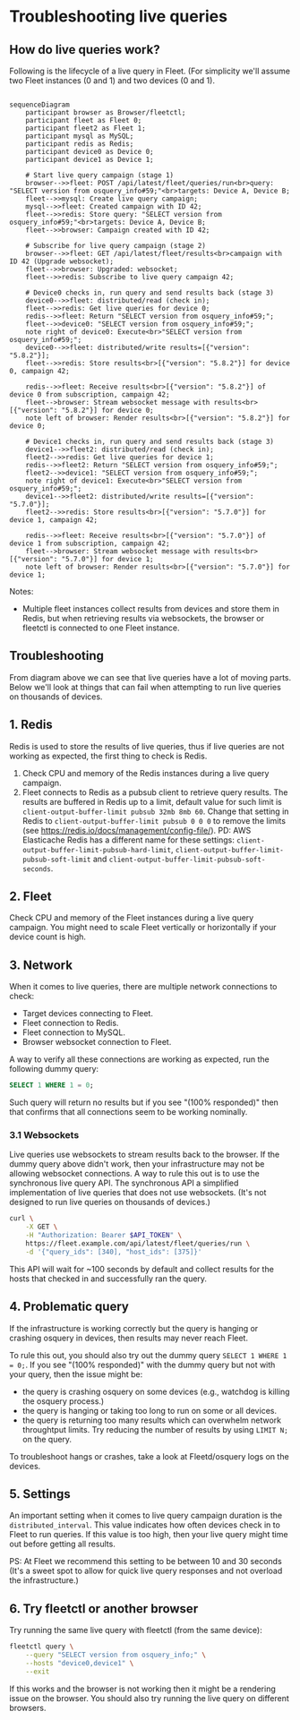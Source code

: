 # Troubleshooting live queries

## How do live queries work?

Following is the lifecycle of a live query in Fleet. (For simplicity we'll assume two Fleet instances (0 and 1) and two devices (0 and 1).

```mermaid

sequenceDiagram
    participant browser as Browser/fleetctl;
    participant fleet as Fleet 0;
    participant fleet2 as Fleet 1;
    participant mysql as MySQL;
    participant redis as Redis;
    participant device0 as Device 0;
    participant device1 as Device 1;

    # Start live query campaign (stage 1)
    browser-->>fleet: POST /api/latest/fleet/queries/run<br>query: "SELECT version from osquery_info#59;"<br>targets: Device A, Device B;
    fleet-->>mysql: Create live query campaign;
    mysql-->>fleet: Created campaign with ID 42;
    fleet-->>redis: Store query: "SELECT version from osquery_info#59;"<br>targets: Device A, Device B;
    fleet-->>browser: Campaign created with ID 42;

    # Subscribe for live query campaign (stage 2)
    browser-->>fleet: GET /api/latest/fleet/results<br>campaign with ID 42 (Upgrade websocket);
    fleet-->>browser: Upgraded: websocket;
    fleet-->>redis: Subscribe to live query campaign 42;

    # Device0 checks in, run query and send results back (stage 3)
    device0-->>fleet: distributed/read (check in);
    fleet-->>redis: Get live queries for device 0;
    redis-->>fleet: Return "SELECT version from osquery_info#59;";
    fleet-->>device0: "SELECT version from osquery_info#59;";
    note right of device0: Execute<br>"SELECT version from osquery_info#59;";
    device0-->>fleet: distributed/write results=[{"version": "5.8.2"}];
    fleet-->>redis: Store results<br>[{"version": "5.8.2"}] for device 0, campaign 42;

    redis-->>fleet: Receive results<br>[{"version": "5.8.2"}] of device 0 from subscription, campaign 42;
    fleet-->browser: Stream websocket message with results<br>[{"version": "5.8.2"}] for device 0;
    note left of browser: Render results<br>[{"version": "5.8.2"}] for device 0;
    
    # Device1 checks in, run query and send results back (stage 3)
    device1-->>fleet2: distributed/read (check in);
    fleet2-->>redis: Get live queries for device 1;
    redis-->>fleet2: Return "SELECT version from osquery_info#59;";
    fleet2-->>device1: "SELECT version from osquery_info#59;";
    note right of device1: Execute<br>"SELECT version from osquery_info#59;";
    device1-->>fleet2: distributed/write results=[{"version": "5.7.0"}];
    fleet2-->>redis: Store results<br>[{"version": "5.7.0"}] for device 1, campaign 42;
    
    redis-->>fleet: Receive results<br>[{"version": "5.7.0"}] of device 1 from subscription, campaign 42;
    fleet-->browser: Stream websocket message with results<br>[{"version": "5.7.0"}] for device 1;
    note left of browser: Render results<br>[{"version": "5.7.0"}] for device 1;
```

Notes:
- Multiple fleet instances collect results from devices and store them in Redis, but when retrieving results via websockets, the browser or fleetctl is connected to one Fleet instance.

## Troubleshooting

From diagram above we can see that live queries have a lot of moving parts.
Below we'll look at things that can fail when attempting to run live queries on thousands of devices.

## 1. Redis

Redis is used to store the results of live queries, thus if live queries are not working as expected, the first thing to check is Redis.

1. Check CPU and memory of the Redis instances during a live query campaign.
2. Fleet connects to Redis as a pubsub client to retrieve query results. The results are buffered in Redis up to a limit, default value for such limit is `client-output-buffer-limit pubsub 32mb 8mb 60`.
Change that setting in Redis to `client-output-buffer-limit pubsub 0 0 0` to remove the limits (see https://redis.io/docs/management/config-file/).
PD: AWS Elasticache Redis has a different name for these settings: `client-output-buffer-limit-pubsub-hard-limit`, `client-output-buffer-limit-pubsub-soft-limit` and `client-output-buffer-limit-pubsub-soft-seconds`.

## 2. Fleet

Check CPU and memory of the Fleet instances during a live query campaign.
You might need to scale Fleet vertically or horizontally if your device count is high.

## 3. Network

When it comes to live queries, there are multiple network connections to check:
- Target devices connecting to Fleet.
- Fleet connection to Redis.
- Fleet connection to MySQL.
- Browser websocket connection to Fleet.

A way to verify all these connections are working as expected, run the following dummy query:
```sql
SELECT 1 WHERE 1 = 0;
```

Such query will return no results but if you see "(100% responded)" then that confirms that all connections seem to be working nominally.

### 3.1 Websockets

Live queries use websockets to stream results back to the browser.
If the dummy query above didn't work, then your infrastructure may not be allowing websocket connections.
A way to rule this out is to use the synchronous live query API.
The synchronous API a simplified implementation of live queries that does not use websockets. (It's not designed to run live queries on thousands of devices.)
```sh
curl \
    -X GET \
    -H "Authorization: Bearer $API_TOKEN" \
    https://fleet.example.com/api/latest/fleet/queries/run \
    -d '{"query_ids": [340], "host_ids": [375]}'
```
This API will wait for ~100 seconds by default and collect results for the hosts that checked in and successfully ran the query.

## 4. Problematic query

If the infrastructure is working correctly but the query is hanging or crashing osquery in devices, then results may never reach Fleet.

To rule this out, you should also try out the dummy query `SELECT 1 WHERE 1 = 0;`.
If you see "(100% responded)" with the dummy query but not with your query, then the issue might be:
  - the query is crashing osquery on some devices (e.g., watchdog is killing the osquery process.)
  - the query is hanging or taking too long to run on some or all devices.
  - the query is returning too many results which can overwhelm network throughtput limits. Try reducing the number of results by using `LIMIT N;` on the query.

To troubleshoot hangs or crashes, take a look at Fleetd/osquery logs on the devices.

## 5. Settings

An important setting when it comes to live query campaign duration is the `distributed_interval`. This value indicates how often devices check in to Fleet to run queries.
If this value is too high, then your live query might time out before getting all results.

PS: At Fleet we recommend this setting to be between 10 and 30 seconds (It's a sweet spot to allow for quick live query responses and not overload the infrastructure.)

## 6. Try fleetctl or another browser

Try running the same live query with fleetctl (from the same device):
```sh
fleetctl query \
    --query "SELECT version from osquery_info;" \
    --hosts "device0,device1" \
    --exit
```
If this works and the browser is not working then it might be a rendering issue on the browser.
You should also try running the live query on different browsers.

<meta name="pageOrderInSection" value="1800">
<meta name="description" value="An overview of live queries in Fleet and steps for troubleshooting.">
<meta name="navSection" value="The basics">
